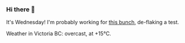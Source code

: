 ### Hi there :wave:

It's Wednesday! I'm probably working for [this bunch](https://github.com/kohofinancial), de-flaking a test.

Weather in Victoria BC: overcast, at +15°C.
